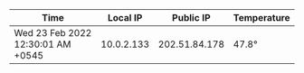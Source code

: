 | Time     | Local IP | Public IP | Temperature |
| ----------- | ----------- | ----------- | ----------- |
| Wed 23 Feb 2022 12:30:01 AM +0545      | 10.0.2.133     | 202.51.84.178  | 47.8° |
